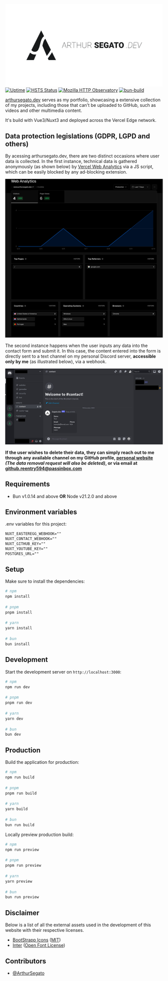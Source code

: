 [![Website](.github/assets/banner.svg)](https://arthursegato.dev)
[![Uptime](https://img.shields.io/website?url=https%3A%2F%2Farthursegato.dev)](https://img.shields.io/website?url=https%3A%2F%2Farthursegato.dev)
[![HSTS Status](https://img.shields.io/hsts/preload/arthursegato.dev)](https://img.shields.io/hsts/preload/arthursegato.dev)
[![Mozilla HTTP Observatory](https://img.shields.io/mozilla-observatory/grade/arthursegato.dev?publish)](https://img.shields.io/mozilla-observatory/grade/arthursegato.dev?publish)
[![bun-build](https://github.com/ArthurSegato/portfolio-frontend/actions/workflows/workflow.yml/badge.svg)](https://github.com/ArthurSegato/portfolio-frontend/actions/workflows/workflow.yml)

[arthursegato.dev](https://www.arthursegato.dev/) serves as my portfolio, showcasing a extensive collection of my projects, including those that can't be uploaded to GitHub, such as videos and other multimedia content.

It's build with Vue3/Nuxt3 and deployed across the Vercel Edge network.

## Data protection legislations (GDPR, LGPD and others)

By acessing arthursegato.dev, there are two distinct occasions where user data is collected. In the first instance, technical data is gathered anonymously (as shown below) by [Vercel Web Analytics](https://vercel.com/docs/analytics) via a JS script, which can be easily blocked by any ad-blocking extension.

![Vercel Web Analytics Dashboard](.github/assets/vercel.jpg "Vercel Web Analytics Dashboard")

The second instance happens when the user inputs any data into the contact form and submit it. In this case, the content entered into the form is directly sent to a text channel on my personal Discord server, **accessible only by me** (as illustrated below), via a webhook.

![My Discord private server](.github/assets/discord.jpg "My Discord private server")

**If the user wishes to delete their data, they can simply reach out to me through any available channel on my GitHub profile, [personal website](https://www.arthursegato.dev/) _(The data removal request will also be deleted)_, or via email at github.reentry594@passinbox.com**

## Requirements

- Bun v1.0.14 and above **OR** Node v21.2.0 and above

## Environment variables

.env variables for this project:

```Properties
NUXT_EASTEREGG_WEBHOOK=""
NUXT_CONTACT_WEBHOOK=""
NUXT_GITHUB_KEY=""
NUXT_YOUTUBE_KEY=""
POSTGRES_URL=""
```

## Setup

Make sure to install the dependencies:

```bash
# npm
npm install

# pnpm
pnpm install

# yarn
yarn install

# bun
bun install
```

## Development

Start the development server on `http://localhost:3000`:

```bash
# npm
npm run dev

# pnpm
pnpm run dev

# yarn
yarn dev

# bun
bun dev
```

## Production

Build the application for production:

```bash
# npm
npm run build

# pnpm
pnpm run build

# yarn
yarn build

# bun
bun run build
```

Locally preview production build:

```bash
# npm
npm run preview

# pnpm
pnpm run preview

# yarn
yarn preview

# bun
bun run preview
```

## Disclaimer

Below is a list of all the external assets used in the development of this website with their respective licenses.

- [BootStrapp Icons](https://icons.getbootstrap.com) ([MIT](https://github.com/twbs/icons/blob/main/LICENSE.md))
- [Inter](https://fonts.google.com/specimen/Inter) ([Open Font License](https://scripts.sil.org/cms/scripts/page.php?site_id=nrsi&id=OFL))

## Contributors

- [@ArthurSegato](https://github.com/ArthurSegato)
